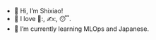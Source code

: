 - 👋 Hi, I’m Shixiao!
- 👀 I love 📖:, ✍️:, :sleeping:.
- 🌱 I’m currently learning MLOps and Japanese.

<!---
shixiaoo/shixiaoo is a ✨ special ✨ repository because its `README.md` (this file) appears on your GitHub profile.
You can click the Preview link to take a look at your changes.
--->
